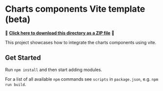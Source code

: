 # Charts components Vite template (beta)

📁 **[Click here to download this directory as a ZIP file](https://download-directory.github.io?url=https://github.com/Esri/jsapi-resources/tree/main/component-samples/charts-components/templates/vite)** 📁

This project showcases how to integrate the charts components using vite.

## Get Started

Run `npm install` and then start adding modules.

For a list of all available `npm` commands see `scripts` in `package.json`, e.g. `npm run build`.
